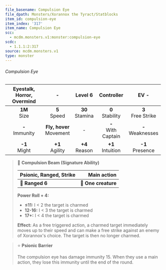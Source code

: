 ```yaml
---
file_basename: Compulsion Eye
file_dpath: Monsters/Xorannox the Tyract/Statblocks
item_id: compulsion-eye
item_index: '317'
item_name: Compulsion Eye
scc:
  - mcdm.monsters.v1:monster:compulsion-eye
scdc:
  - 1.1.1:2:317
source: mcdm.monsters.v1
type: monster
---
```


###### Compulsion Eye

| Eyestalk, Horror, Overmind |              -               |       Level 6       |       Controller        |          EV -          |
| :------------------------: | :--------------------------: | :-----------------: | :---------------------: | :--------------------: |
|      **1M**<br/> Size      |       **5**<br/> Speed       | **30**<br/> Stamina |  **0**<br/> Stability   | **3**<br/> Free Strike |
|    **-**<br/> Immunity     | **Fly, hover**<br/> Movement |          -          | **-**<br/> With Captain | **-**<br/> Weaknesses  |
|     **-1**<br/> Might      |     **+1**<br/> Agility      | **+4**<br/> Reason  |  **+1**<br/> Intuition  |  **-1**<br/> Presence  |

<!-- -->
> 🏹 **Compulsion Beam (Signature Ability)**
>
> | **Psionic, Ranged, Strike** |     **Main action** |
> | --------------------------- | ------------------: |
> | **📏 Ranged 6**             | **🎯 One creature** |
>
> **Power Roll + 4:**
>
> - **≤11:** I < 2 the target is charmed
> - **12-16:** I < 3 the target is charmed
> - **17+:** I < 4 the target is charmed
>
> **Effect:** As a free triggered action, a charmed target immediately moves up to their speed and can make a free strike against an enemy of Xorannox's choice. The target is then no longer charmed.

<!-- -->
> ⭐️ **Psionic Barrier**
>
> The compulsion eye has damage immunity 15. When they use a main action, they lose this immunity until the end of the round.
